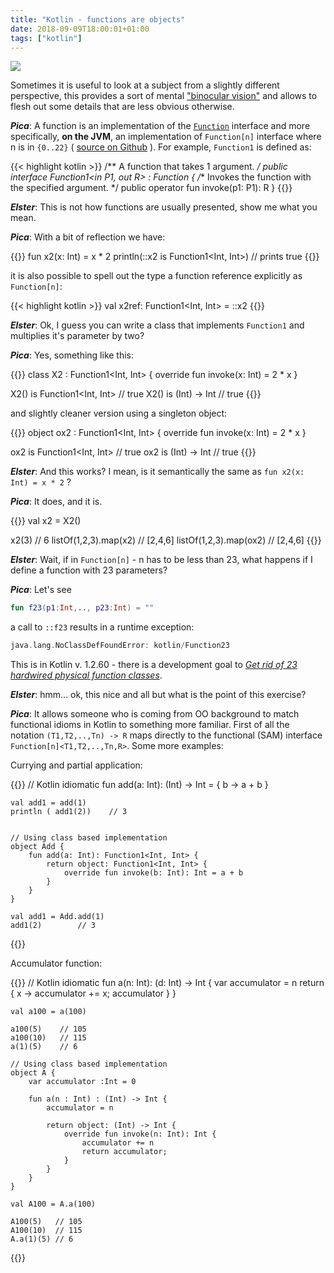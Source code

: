 ```yaml
---
title: "Kotlin - functions are objects"
date: 2018-09-09T18:00:01+01:00
tags: ["kotlin"]
---
```


![](/img/kotlin.png)

Sometimes it is useful to look at a subject from a slightly different perspective, this provides a sort of mental
["binocular vision"](https://en.wikipedia.org/wiki/Binocular_vision) and allows to flesh out some details that are less obvious otherwise.  

<!--more-->


_**Pica**_: A function is an implementation of the [`Function`](https://github.com/JetBrains/kotlin/blob/1.2.70/core/builtins/src/kotlin/Function.kt) interface and more specifically, **on the JVM**, an implementation
of `Function[n]` interface where n is in `{0..22}` ( [source on Github](https://github.com/JetBrains/kotlin/blob/1.2.70/libraries/stdlib/jvm/runtime/kotlin/jvm/functions/Functions.kt) ). For example, `Function1` is defined as: 

{{< highlight kotlin >}}
/** A function that takes 1 argument. */
public interface Function1<in P1, out R> : Function<R> {
    /** Invokes the function with the specified argument. */
    public operator fun invoke(p1: P1): R
}
{{</highlight>}}



_**Elster**_: This is not how functions are usually presented, show me what you 
mean.


_**Pica**_: With a bit of reflection we have:

{{<highlight kotlin>}}
fun x2(x: Int) = x * 2
println(::x2 is Function1<Int, Int>)   // prints true
{{</highlight>}}

it is also possible to spell out the type a function reference explicitly as 
`Function[n]`:

{{< highlight kotlin >}}
val x2ref: Function1<Int, Int> = ::x2 
{{</highlight>}}

_**Elster**_: Ok, I guess you can write a class that implements `Function1` and 
multiplies it's parameter by two?

_**Pica**_: Yes, something like this:

{{<highlight kotlin>}}
class X2 : Function1<Int, Int> {
   override fun invoke(x: Int) = 2 * x
}

X2() is Function1<Int, Int>   // true
X2() is (Int) -> Int          // true
{{</highlight>}}

and slightly cleaner version using a singleton object:

{{<highlight kotlin>}}
object ox2 : Function1<Int, Int> {
    override fun invoke(x: Int) = 2 * x
}

ox2 is Function1<Int, Int>   // true
ox2 is (Int) -> Int          // true
{{</highlight>}}

_**Elster**_: And this works? I mean, is it semantically the same as `fun x2(x: Int) = x * 2` ?

_**Pica**_: It does, and it is.

{{<highlight kotlin>}}
val x2 = X2()

x2(3)                          // 6
listOf(1,2,3).map(x2)          // [2,4,6]
listOf(1,2,3).map(ox2)         // [2,4,6]
{{</highlight>}}

_**Elster**_: Wait, if in `Function[n]` - n has to be less than 23, what happens if I 
define a function with 23 parameters?

_**Pica**_: Let's see
```kotlin
fun f23(p1:Int,.., p23:Int) = ""
```

a call to `::f23` results in a runtime exception:
```kotlin
java.lang.NoClassDefFoundError: kotlin/Function23      
```
This is in Kotlin v. 1.2.60 - there is a development goal to [_Get rid of 23 hardwired physical function classes_](https://github.com/JetBrains/kotlin/blob/1.3-M2/spec-docs/function-types.md).

_**Elster**_: hmm... ok, this nice and all but what is the point of this exercise?

_**Pica**_: It allows someone who is coming from OO background to match functional 
idioms in Kotlin to something more familiar. First of all the notation `(T1,T2,..,Tn) -> R`
maps directly to the functional (SAM) interface `Function[n]<T1,T2,..,Tn,R>`. Some more examples:

Currying and partial application: 

{{<highlight kotlin>}}
    // Kotlin idiomatic
    fun add(a: Int): (Int) -> Int = { b -> a + b }

    val add1 = add(1)
    println ( add1(2))    // 3


    // Using class based implementation
    object Add {
        fun add(a: Int): Function1<Int, Int> {
            return object: Function1<Int, Int> {
                override fun invoke(b: Int): Int = a + b
            }
        }
    }

    val add1 = Add.add(1)
    add1(2)        // 3
{{</highlight>}}

Accumulator function: 

{{<highlight kotlin>}}
    // Kotlin idiomatic
    fun a(n: Int): (d: Int) -> Int {
        var accumulator = n
        return { x -> accumulator += x; accumulator }
    }

    val a100 = a(100)
    
    a100(5)    // 105
    a100(10)   // 115
    a(1)(5)    // 6

    // Using class based implementation
    object A {
        var accumulator :Int = 0

        fun a(n : Int) : (Int) -> Int {
            accumulator = n

            return object: (Int) -> Int {
                override fun invoke(n: Int): Int {
                    accumulator += n
                    return accumulator;
                }
            }
        }
    }

    val A100 = A.a(100)

    A100(5)   // 105
    A100(10)  // 115
    A.a(1)(5) // 6
{{</highlight>}}

